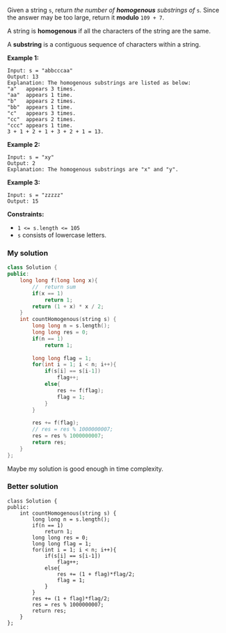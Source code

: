 Given a string `s`, return *the number of **homogenous** substrings of* `s`*.* Since the answer may be too large, return it **modulo** `109 + 7`.

A string is **homogenous** if all the characters of the string are the same.

A **substring** is a contiguous sequence of characters within a string.

 

**Example 1:**

```
Input: s = "abbcccaa"
Output: 13
Explanation: The homogenous substrings are listed as below:
"a"   appears 3 times.
"aa"  appears 1 time.
"b"   appears 2 times.
"bb"  appears 1 time.
"c"   appears 3 times.
"cc"  appears 2 times.
"ccc" appears 1 time.
3 + 1 + 2 + 1 + 3 + 2 + 1 = 13.
```

**Example 2:**

```
Input: s = "xy"
Output: 2
Explanation: The homogenous substrings are "x" and "y".
```

**Example 3:**

```
Input: s = "zzzzz"
Output: 15
```

 

**Constraints:**

- `1 <= s.length <= 105`
- `s` consists of lowercase letters.





### My solution 

```c++
class Solution {
public:
    long long f(long long x){
        //  return sum
        if(x == 1)
            return 1;
        return (1 + x) * x / 2;
    }
    int countHomogenous(string s) {
        long long n = s.length();
        long long res = 0;
        if(n == 1)
            return 1;
        
        long long flag = 1;
        for(int i = 1; i < n; i++){
            if(s[i] == s[i-1])
                flag++;
            else{
                res += f(flag);
                flag = 1;
            }
        }
        
        res += f(flag);
        // res = res % 1000000007;
        res = res % 1000000007;
        return res;
    }
};
```

Maybe my solution is good enough in time complexity.



### Better solution

```
class Solution {
public:
    int countHomogenous(string s) {
        long long n = s.length();
        if(n == 1)
            return 1;
        long long res = 0;
        long long flag = 1;
        for(int i = 1; i < n; i++){
            if(s[i] == s[i-1])
                flag++;
            else{
                res += (1 + flag)*flag/2;
                flag = 1;
            }
        }
        res += (1 + flag)*flag/2;
        res = res % 1000000007;
        return res;
    }
};
```

